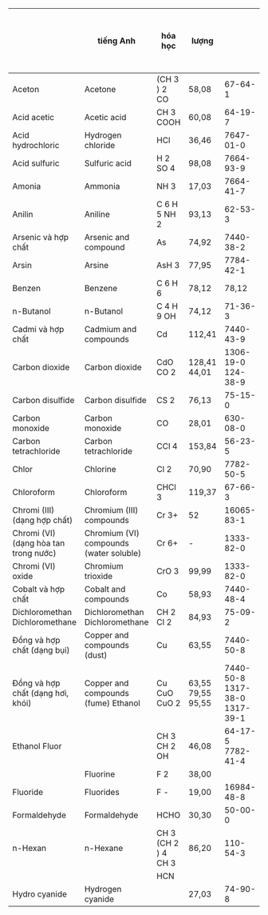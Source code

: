 |                                       | tiếng Anh                               | hóa học             | lượng             |                               | tiếp xúc ca làm việc (TWA)   | tiếp xúc ngắn (STEL)   | độc tính theo IARC   |
|---------------------------------------|-----------------------------------------|---------------------|-------------------|-------------------------------|------------------------------|------------------------|----------------------|
| Aceton                                | Acetone                                 | (CH 3 ) 2 CO        | 58,08             | 67-64-1                       | 200                          | 1000                   | -                    |
| Acid acetic                           | Acetic acid                             | CH 3 COOH           | 60,08             | 64-19-7                       | 25                           | 35                     | -                    |
| Acid hydrochloric                     | Hydrogen chloride                       | HCl                 | 36,46             | 7647-01-0                     | 5,0                          | 7,5                    | 3                    |
| Acid sulfuric                         | Sulfuric acid                           | H 2 SO 4            | 98,08             | 7664-93-9                     | 1,0                          | 2,0                    | 1                    |
| Amonia                                | Ammonia                                 | NH 3                | 17,03             | 7664-41-7                     | 17                           | 25                     | -                    |
| Anilin                                | Aniline                                 | C 6 H 5 NH 2        | 93,13             | 62-53-3                       | 4,0                          | -                      | 3                    |
| Arsenic và hợp chất                   | Arsenic and compound                    | As                  | 74,92             | 7440-38-2                     | 0,01                         | -                      | 1                    |
| Arsin                                 | Arsine                                  | AsH 3               | 77,95             | 7784-42-1                     | 0,05                         | -                      | 1                    |
| Benzen                                | Benzene                                 | C 6 H 6             | 78,12             | 78,12                         | 5,0                          | 15,0                   | 1                    |
| n-Butanol                             | n-Butanol                               | C 4 H 9 OH          | 74,12             | 71-36-3                       | 150                          | -                      | -                    |
| Cadmi và hợp chất                     | Cadmium and compounds                   | Cd                  | 112,41            | 7440-43-9                     | 0,005                        | -                      | 1                    |
| Carbon dioxide                        | Carbon dioxide                          | CdO CO 2            | 128,41 44,01      | 1306-19-0 124-38-9            | 9 000                        | 18 000                 | -                    |
| Carbon disulfide                      | Carbon disulfide                        | CS 2                | 76,13             | 75-15-0                       | 15                           | 25                     | -                    |
| Carbon monoxide                       | Carbon monoxide                         | CO                  | 28,01             | 630-08-0                      | 20                           | 40                     | -                    |
| Carbon tetrachloride                  | Carbon tetrachloride                    | CCl 4               | 153,84            | 56-23-5                       | 10                           | 20                     | 2B                   |
| Chlor                                 | Chlorine                                | Cl 2                | 70,90             | 7782-50-5                     | 1,5                          | 3,0                    | -                    |
| Chloroform                            | Chloroform                              | CHCl 3              | 119,37            | 67-66-3                       | 10                           | 20                     | 2B                   |
| Chromi (III) (dạng hợp chất)          | Chromium (III) compounds                | Cr 3+               | 52                | 16065-83-1                    | 0,5                          | -                      | 3                    |
| Chromi (VI) (dạng hòa tan trong nước) | Chromium (VI) compounds (water soluble) | Cr 6+               | -                 | 1333-82-0                     | 0,01                         | -                      | 1                    |
| Chromi (VI) oxide                     | Chromium trioxide                       | CrO 3               | 99,99             | 1333-82-0                     | 0,05                         | -                      | 1                    |
| Cobalt và hợp chất                    | Cobalt and compounds                    | Co                  | 58,93             | 7440-48-4                     | 0,05                         | -                      | 2B                   |
| Dichloromethan Dichloromethane        | Dichloromethan Dichloromethane          | CH 2 Cl 2           | 84,93             | 75-09-2                       | 50                           | -                      | 2A                   |
| Đồng và hợp chất (dạng bụi)           | Copper and compounds (dust)             | Cu                  | 63,55             | 7440-50-8                     | 0,5                          | -                      | -                    |
| Đồng và hợp chất (dạng hơi, khói)     | Copper and compounds (fume) Ethanol     | Cu CuO CuO 2        | 63,55 79,55 95,55 | 7440-50-8 1317-38-0 1317-39-1 | 0,1                          | -                      | -                    |
| Ethanol Fluor                         |                                         | CH 3 CH 2 OH        | 46,08             | 64-17-5 7782-41-4             | 1.000 0,2                    | 3 000                  | 1 -                  |
|                                       | Fluorine                                | F 2                 | 38,00             |                               |                              | 0,4                    |                      |
| Fluoride                              | Fluorides                               | F -                 | 19,00             | 16984-48-8                    | 1,0                          | -                      | 3                    |
| Formaldehyde                          | Formaldehyde                            | HCHO                | 30,30             | 50-00-0                       | 0,5                          | 1,0                    | 1                    |
| n-Hexan                               | n-Hexane                                | CH 3 (CH 2 ) 4 CH 3 | 86,20             | 110-54-3                      | 90                           | -                      | -                    |
|                                       |                                         | HCN                 |                   |                               |                              |                        |                      |
| Hydro cyanide                         | Hydrogen cyanide                        |                     | 27,03             | 74-90-8                       | 0,3                          | 0,6                    | -                    |